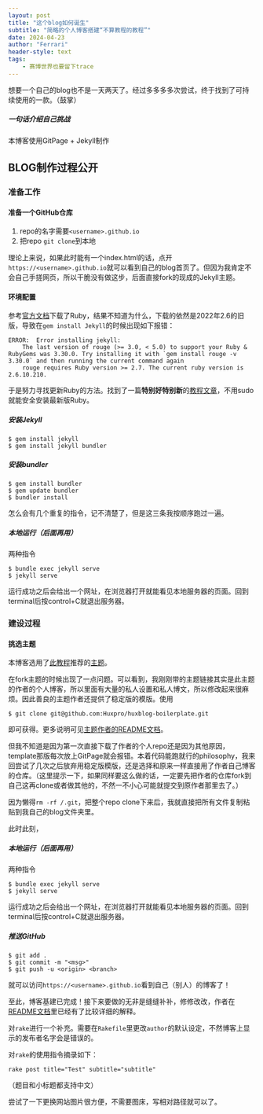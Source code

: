 ```yaml
---
layout: post
title: "这个blog如何诞生"
subtitle: "简略的个人博客搭建“不算教程的教程”"
date: 2024-04-23
author: "Ferrari"
header-style: text
tags: 
    - 赛博世界也要留下trace
---
```

想要一个自己的blog也不是一天两天了。经过多多多多次尝试，终于找到了可持续使用的一款。（鼓掌）

##### 一句话介绍自己挑战
本博客使用GitPage + Jekyll制作

## BLOG制作过程公开
### 准备工作
#### 准备一个GitHub仓库
1. repo的名字需要`<username>.github.io`
2. 把repo `git clone`到本地

理论上来说，如果此时能有一个index.html的话，点开`https://<username>.github.io`就可以看到自己的blog首页了。但因为我肯定不会自己手搓网页，所以干脆没有做这步，后面直接fork的现成的Jekyll主题。

#### 环境配置
参考[官方文档](https://docs.github.com/zh/pages/setting-up-a-github-pages-site-with-jekyll/creating-a-github-pages-site-with-jekyll)下载了Ruby，结果不知道为什么，下载的依然是2022年2.6的旧版，导致在`gem install Jekyll`的时候出现如下报错：
```
ERROR:  Error installing jekyll:
	The last version of rouge (>= 3.0, < 5.0) to support your Ruby & RubyGems was 3.30.0. Try installing it with `gem install rouge -v 3.30.0` and then running the current command again
	rouge requires Ruby version >= 2.7. The current ruby version is 2.6.10.210.
```

于是努力寻找更新Ruby的方法。找到了一篇**特别好特别新**的[教程文章](https://www.moncefbelyamani.com/how-to-install-xcode-homebrew-git-rvm-ruby-on-mac/#start-here-if-you-choose-the-long-and-manual-route)，不用sudo就能安全安装最新版Ruby。

##### 安装Jekyll
```
$ gem install jekyll
$ gem install jekyll bundler
```
##### 安装bundler
```
$ gem install bundler
$ gem update bundler
$ bundler install
```
怎么会有几个重复的指令，记不清楚了，但是这三条我按顺序跑过一遍。
##### 本地运行（后面再用）
两种指令
```
$ bundle exec jekyll serve  
$ jekyll serve 
```
运行成功之后会给出一个网址，在浏览器打开就能看见本地服务器的页面。回到terminal后按control+C就退出服务器。

### 建设过程
#### 挑选主题
本博客选用了[此教程](https://keysaim.github.io/post/blog/2017-08-15-how-to-setup-your-github-io-blog/)推荐的[主题](https://github.com/Huxpro/huxpro.github.io)。

在fork主题的时候出现了一点问题。可以看到，我刚刚带的主题链接其实是此主题的作者的个人博客，所以里面有大量的私人设置和私人博文，所以修改起来很麻烦。因此善良的主题作者还提供了稳定版的模版。使用
```
$ git clone git@github.com:Huxpro/huxblog-boilerplate.git
```
即可获得。更多说明可见[主题作者的README文档](https://github.com/Huxpro/huxpro.github.io/blob/master/_doc/README.zh.md)。

但我不知道是因为第一次直接下载了作者的个人repo还是因为其他原因，template那版每次放上GitPage就会报错。本着代码能跑就行的philosophy，我来回尝试了几次之后放弃用稳定版模版，还是选择和原来一样直接用了作者自己博客的仓库。（这里提示一下，如果同样要这么做的话，一定要先把作者的仓库fork到自己这再clone或者做其他的，不然一不小心可能就提交到原作者那里去了。）

因为懒得`rm -rf /.git`，把整个repo clone下来后，我就直接把所有文件复制粘贴到我自己的blog文件夹里。

此时此刻，
##### 本地运行（后面再用）
两种指令
```
$ bundle exec jekyll serve  
$ jekyll serve 
```
运行成功之后会给出一个网址，在浏览器打开就能看见本地服务器的页面。回到terminal后按control+C就退出服务器。

##### 推送GitHub
```
$ git add .
$ git commit -m "<msg>"
$ git push -u <origin> <branch>
```
就可以访问`https://<username>.github.io`看到自己（别人）的博客了！

至此，博客基建已完成！接下来要做的无非是缝缝补补，修修改改，作者在[README文档](https://github.com/Huxpro/huxpro.github.io/blob/master/_doc/README.zh.md)里已经有了比较详细的解释。

对`rake`进行一个补充。需要在`Rakefile`里更改`author`的默认设定，不然博客上显示的发布者名字会是错误的。

对`rake`的使用指令摘录如下：
```
rake post title="Test" subtitle="subtitle"
```
（题目和小标题都支持中文）

尝试了一下更换网站图片很方便，不需要图床，写相对路径就可以了。

